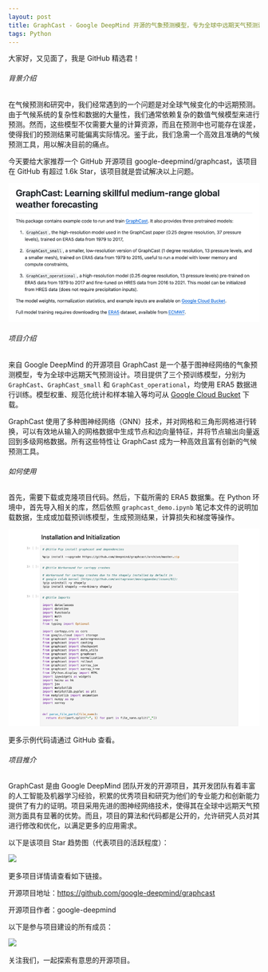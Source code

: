```yaml
---
layout: post
title: GraphCast - Google DeepMind 开源的气象预测模型，专为全球中远期天气预测设计
tags: Python
---
```


大家好，又见面了，我是 GitHub 精选君！

###### 背景介绍

在气候预测和研究中，我们经常遇到的一个问题是对全球气候变化的中远期预测。由于气候系统的复杂性和数据的大量性，我们通常依赖复杂的数值气候模型来进行预测。然而，这些模型不仅需要大量的计算资源，而且在预测中也可能存在误差，使得我们的预测结果可能偏离实际情况。鉴于此，我们急需一个高效且准确的气候预测工具，用以解决目前的痛点。

今天要给大家推荐一个 GitHub 开源项目 google-deepmind/graphcast，该项目在 GitHub 有超过 1.6k Star，该项目就是尝试解决以上问题。

![](https://raw.githubusercontent.com/ZhuPeng/pic/master/images/compress_image-20231217222915205.png)

###### 项目介绍

来自 Google DeepMind 的开源项目 GraphCast 是一个基于图神经网络的气象预测模型，专为全球中远期天气预测设计。项目提供了三个预训练模型，分别为 `GraphCast`、`GraphCast_small` 和 `GraphCast_operational`，均使用 ERA5 数据进行训练。模型权重、规范化统计和样本输入等均可从 [Google Cloud Bucket](https://console.cloud.google.com/storage/browser/dm_graphcast) 下载。

GraphCast 使用了多种图神经网络（GNN）技术，并对网格和三角形网格进行转换，可以有效地从输入的网格数据中生成节点和边向量特征，并将节点输出向量返回到多级网格数据。所有这些特性让 GraphCast 成为一种高效且富有创新的气候预测工具。

###### 如何使用

首先，需要下载或克隆项目代码。然后，下载所需的 ERA5 数据集。在 Python 环境中，首先导入相关的库，然后依照 `graphcast_demo.ipynb` 笔记本文件的说明加载数据，生成或加载预训练模型，生成预测结果，计算损失和梯度等操作。

![](https://raw.githubusercontent.com/ZhuPeng/pic/master/images/compress_image-20231217223237129.png)

更多示例代码请通过 GitHub 查看。

###### 项目推介

GraphCast 是由 Google DeepMind 团队开发的开源项目，其开发团队有着丰富的人工智能及机器学习经验，积累的优秀项目和研究为他们的专业能力和创新能力提供了有力的证明。项目采用先进的图神经网络技术，使得其在全球中远期天气预测方面具有显著的优势。而且，项目的算法和代码都是公开的，允许研究人员对其进行修改和优化，以满足更多的应用需求。


以下是该项目 Star 趋势图（代表项目的活跃程度）：

![](https://api.star-history.com/svg?repos=google-deepmind/graphcast&type=Timeline)

更多项目详情请查看如下链接。

开源项目地址：https://github.com/google-deepmind/graphcast 

开源项目作者：google-deepmind

以下是参与项目建设的所有成员：

![](https://contrib.rocks/image?repo=google-deepmind/graphcast)

关注我们，一起探索有意思的开源项目。

